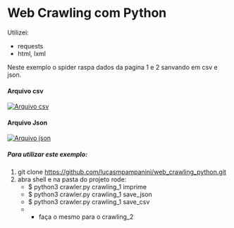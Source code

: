 # Web Crawling com Python

Utilizei:
- requests
- html, lxml

Neste exemplo o spider raspa dados da pagina 1 e 2 sanvando em csv e json.
#### Arquivo csv 
[![Arquivo csv](https://i.imgur.com/K56AXjk.png?1 "Arquivo csv")](https://imgur.com/K56AXjk "Arquivo csv")
#### Arquivo Json
[![Arquivo json](https://i.imgur.com/puy3686.png?1 "Arquivo json")](https://imgur.com/puy3686 "Arquivo json")

##### Para utilizar este exemplo: 
1.  git clone  https://github.com/lucasmpampanini/web_crawling_python.git
2. abra shell e na pasta do projeto rode:
	 - $ python3 crawler.py crawling_1 imprime
	 - $ python3 crawler.py crawling_1  save_json
	 - $ python3 crawler.py crawling_1  save_csv
	 - * faça o mesmo para o crawling_2
